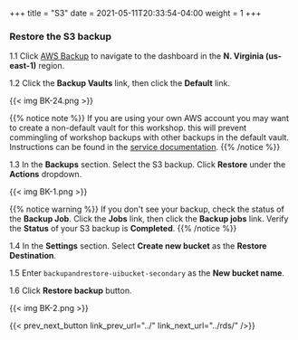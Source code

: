 +++
title = "S3"
date =  2021-05-11T20:33:54-04:00
weight = 1
+++

### Restore the S3 backup

1.1 Click [AWS Backup](https://us-east-1.console.aws.amazon.com/backup/home?region=us-east-1#/) to navigate to the dashboard in the **N. Virginia (us-east-1)** region.

1.2 Click the **Backup Vaults** link, then click the **Default** link.

{{< img BK-24.png >}}

{{% notice note %}}
If you are using your own AWS account you may want to create a non-default vault for this workshop. this will prevent commingling of workshop backups with other backups in the default vault. Instructions can be found in the [service documentation](https://docs.aws.amazon.com/aws-backup/latest/devguide/vaults.html).
{{% /notice %}}

1.3 In the **Backups** section. Select the S3 backup. Click **Restore** under the **Actions** dropdown.

{{< img BK-1.png >}}

{{% notice warning %}}
If you don't see your backup, check the status of the **Backup Job**.  Click the **Jobs** link, then click the **Backup jobs** link.  Verify the **Status** of your S3 backup is **Completed**.
{{% /notice %}}

1.4 In the **Settings** section. Select **Create new bucket** as the **Restore Destination**.

1.5 Enter `backupandrestore-uibucket-secondary` as the **New bucket name**.

1.6 Click **Restore backup** button.

{{< img BK-2.png >}}

{{< prev_next_button link_prev_url="../" link_next_url="../rds/" />}}
